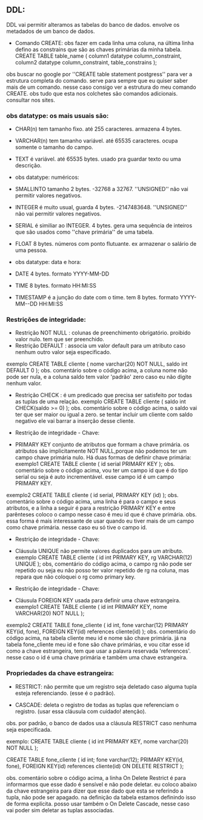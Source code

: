 ## DDL:
DDL vai permitir alteramos as tabelas do banco de dados. envolve os metadados de um banco de dados.


- Comando CREATE: obs fazer em cada linha uma coluna, na última linha defino as constrains que são as chaves primárias da minha tabela.
CREATE TABLE table_name (
	column1 datatype column_constraint,
	column2 datatype column_constraint,	
	table_constrains
);


obs buscar no google por ''CREATE table statement postgress'' para ver a estrutura completa do comando. serve para sempre que eu quiser saber mais de um comando. nesse caso consigo ver a estrutura do meu comando CREATE. obs tudo que esta nos colchetes são comandos adicionais. consultar nos sites.


### obs datatype: os mais usuais são: 
- CHAR(n) tem tamanho fixo. até 255 caracteres. armazena 4 bytes. 
- VARCHAR(n) tem tamanho variável. até 65535 caracteres. ocupa somente o tamanho do campo.
- TEXT é variável. até 65535 bytes. usado pra guardar texto ou uma descrição.


- obs datatype: numéricos:
- SMALLINTO tamanho 2 bytes. -32768 a 32767. ''UNSIGNED'' não vai permitir valores negativos.
- INTEGER é muito usual, guarda 4 bytes. -2147483648. ''UNSIGNED'' não vai permitir valores negativos.
- SERIAL é similiar ao INTEGER. 4 bytes. gera uma sequência de inteiros que são usados como ''chave primária'' de uma tabela.
- FLOAT 8 bytes. números com ponto flutuante. ex armazenar o salário de uma pessoa.


- obs datatype: data e hora:
- DATE 4 bytes. formato YYYY-MM-DD
- TIME 8 bytes. formato HH:MI:SS
- TIMESTAMP é a junção do date com o time. tem 8 bytes. formato YYYY-MM--DD HH:MI:SS


### Restrições de integridade:
- Restrição NOT NULL : colunas de preenchimento obrigatório. proibido valor nulo. tem que ser preenchido.
- Restrição DEFAULT : associa um valor default para um atributo caso nenhum outro valor seja especificado.

exemplo
CREATE TABLE cliente (
	nome varchar(20) NOT NULL,
	saldo int DEFAULT 0
);
obs. comentário sobre o código acima, a coluna nome não pode ser nula, e a coluna saldo tem valor 'padrão' zero caso eu não digite nenhum valor.


- Restrição CHECK : é um predicado que precisa ser satisfeito por todas as tuplas de uma relação.
exemplo
CREATE TABLE cliente (
	saldo int CHECK(saldo >= 0)
);
obs. comentário sobre o código acima, o saldo vai ter que ser maior ou igual a zero. se tentar incluir um cliente com saldo negativo ele vai barrar a inserção desse cliente.


- Restrição de integridade - Chave:
- PRIMARY KEY conjunto de atributos que formam a chave primária. os atributos são implicitamente NOT NULL,porque não podemos ter um campo chave primária nulo. 
Há duas formas de definir chave primária:
exemplo1
CREATE TABLE cliente (
	id serial PRIMARY KEY
);
obs. comentário sobre o código acima, vou ter um campo id que é do tipo serial ou seja é auto incrementável. esse campo id é um campo PRIMARY KEY.

exemplo2
CREATE TABLE cliente (
	id serial,
	PRIMARY KEY (id)
);
obs. comentário sobre o código acima, uma linha é para o campo e seus atributos, e a linha a seguir é para a restrição PRIMARY KEY e entre parênteses coloco o campo nesse caso é meu id que é chave primária.
obs. essa forma é mais interessante de usar quando eu tiver mais de um campo como chave primária. nesse caso eu só tive o campo id.


- Restrição de integridade - Chave:
- Cláusula UNIQUE não permite valores duplicados para um atributo.
exemplo
CREATE TABLE cliente (
	id int PRIMARY KEY,
	rg VARCHAR(12) UNIQUE
);
obs, comentário do código acima, o campo rg não pode ser repetido ou seja eu não posso ter valor repetido de rg na coluna, mas repara que não coloquei o rg como primary key.


- Restrição de integridade - Chave:
- Cláusula FOREIGN KEY usada para definir uma chave estrangeira.
exemplo1
CREATE TABLE cliente (
	id int PRIMARY KEY,
	nome VARCHAR(20) NOT NULL
);


exemplo2
CREATE TABLE fone_cliente (
	id int, 
	fone varchar(12)
	PRIMARY KEY(id, fone),
	FOREIGN KEY(id) references cliente(id)
);
obs. comentário do código acima, na tabela cliente meu id e nome são chave primária. já na tabela fone_cliente meu id e fone são chave primárias, e vou citar esse id como a chave estrangeira, tem que usar a palavra reservada 'references'. nesse caso o id é uma chave primária e também uma chave estrangeira. 


### Propriedades da chave estrangeira:

- RESTRICT: não permite que um registro seja deletado caso alguma tupla esteja referenciando. (esse é o padrão).

- CASCADE: deleta o registro de todas as tuplas que referenciam o registro. (usar essa cláusula com cuidado! atenção).

obs. por padrão, o banco de dados usa a cláusula RESTRICT caso nenhuma seja especificada.

exemplo:
CREATE TABLE cliente (
	id int PRIMARY KEY, 
	nome varchar(20) NOT NULL
);

CREATE TABLE fone_cliente (
	id int;
	fone varchar(12);
	PRIMARY KEY(id, fone),
	FOREIGN KEY(id) references cliente(id)
	ON DELETE RESTRICT
);

obs. comentário sobre o código acima, a linha On Delete Restrict é para informarmos que esse dado é sensível e não pode deletar. eu coloco abaixo da chave estrangeira para dizer que esse dado que esta se referindo a tupla, não pode ser apagado. na definição da tabela estamos definindo isso de forma explícita. posso usar também o On Delete Cascade, nesse caso vai poder sim deletar as tuplas associadas.


















